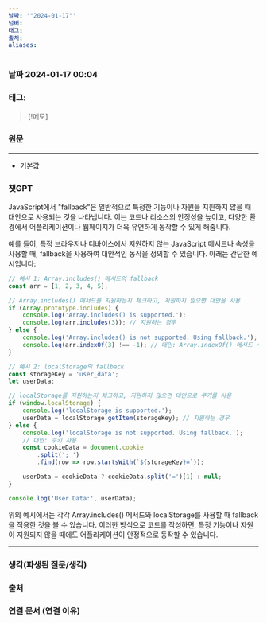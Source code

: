 ```yaml
---
날짜: '"2024-01-17"'
넘버: 
태그: 
출처: 
aliases:
---
```

### 날짜  2024-01-17 00:04

### 태그:

>[!메모]
>

### 원문
---
- 기본값

### 챗GPT
JavaScript에서 "fallback"은 일반적으로 특정한 기능이나 자원을 지원하지 않을 때 대안으로 사용되는 것을 나타냅니다. 이는 코드나 리소스의 안정성을 높이고, 다양한 환경에서 어플리케이션이나 웹페이지가 더욱 유연하게 동작할 수 있게 해줍니다.

예를 들어, 특정 브라우저나 디바이스에서 지원하지 않는 JavaScript 메서드나 속성을 사용할 때, fallback을 사용하여 대안적인 동작을 정의할 수 있습니다. 아래는 간단한 예시입니다:

```javascript
// 예시 1: Array.includes() 메서드의 fallback
const arr = [1, 2, 3, 4, 5];

// Array.includes() 메서드를 지원하는지 체크하고, 지원하지 않으면 대안을 사용
if (Array.prototype.includes) {
    console.log('Array.includes() is supported.');
    console.log(arr.includes(3)); // 지원하는 경우
} else {
    console.log('Array.includes() is not supported. Using fallback.');
    console.log(arr.indexOf(3) !== -1); // 대안: Array.indexOf() 메서드 사용
}

// 예시 2: localStorage의 fallback
const storageKey = 'user_data';
let userData;

// localStorage를 지원하는지 체크하고, 지원하지 않으면 대안으로 쿠키를 사용
if (window.localStorage) {
    console.log('localStorage is supported.');
    userData = localStorage.getItem(storageKey); // 지원하는 경우
} else {
    console.log('localStorage is not supported. Using fallback.');
    // 대안: 쿠키 사용
    const cookieData = document.cookie
        .split('; ')
        .find(row => row.startsWith(`${storageKey}=`));

    userData = cookieData ? cookieData.split('=')[1] : null;
}

console.log('User Data:', userData);
```

위의 예시에서는 각각 Array.includes() 메서드와 localStorage를 사용할 때 fallback을 적용한 것을 볼 수 있습니다. 이러한 방식으로 코드를 작성하면, 특정 기능이나 자원이 지원되지 않을 때에도 어플리케이션이 안정적으로 동작할 수 있습니다.

---
### 생각(파생된 질문/생각)

### 출처

### 연결 문서 (연결 이유)
